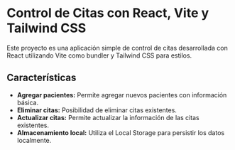 # Control de Citas con React, Vite y Tailwind CSS

Este proyecto es una aplicación simple de control de citas desarrollada con React utilizando Vite como bundler y Tailwind CSS para estilos.

## Características

- **Agregar pacientes:** Permite agregar nuevos pacientes con información básica.
- **Eliminar citas:** Posibilidad de eliminar citas existentes.
- **Actualizar citas:** Permite actualizar la información de las citas existentes.
- **Almacenamiento local:** Utiliza el Local Storage para persistir los datos localmente.
